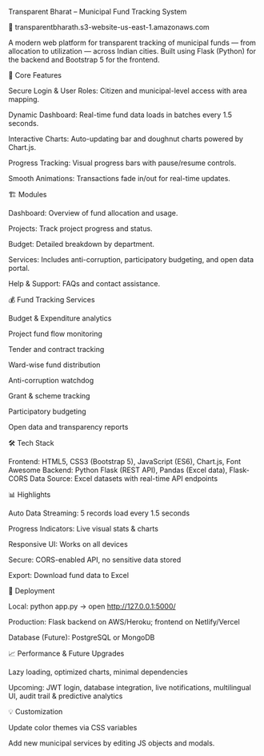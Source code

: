 Transparent Bharat – Municipal Fund Tracking System

🔗 transparentbharath.s3-website-us-east-1.amazonaws.com

A modern web platform for transparent tracking of municipal funds — from allocation to utilization — across Indian cities. Built using Flask (Python) for the backend and Bootstrap 5 for the frontend.

🚀 Core Features

Secure Login & User Roles: Citizen and municipal-level access with area mapping.

Dynamic Dashboard: Real-time fund data loads in batches every 1.5 seconds.

Interactive Charts: Auto-updating bar and doughnut charts powered by Chart.js.

Progress Tracking: Visual progress bars with pause/resume controls.

Smooth Animations: Transactions fade in/out for real-time updates.

🏗️ Modules

Dashboard: Overview of fund allocation and usage.

Projects: Track project progress and status.

Budget: Detailed breakdown by department.

Services: Includes anti-corruption, participatory budgeting, and open data portal.

Help & Support: FAQs and contact assistance.

💰 Fund Tracking Services

Budget & Expenditure analytics

Project fund flow monitoring

Tender and contract tracking

Ward-wise fund distribution

Anti-corruption watchdog

Grant & scheme tracking

Participatory budgeting

Open data and transparency reports

🛠 Tech Stack

Frontend: HTML5, CSS3 (Bootstrap 5), JavaScript (ES6), Chart.js, Font Awesome
Backend: Python Flask (REST API), Pandas (Excel data), Flask-CORS
Data Source: Excel datasets with real-time API endpoints

📊 Highlights

Auto Data Streaming: 5 records load every 1.5 seconds

Progress Indicators: Live visual stats & charts

Responsive UI: Works on all devices

Secure: CORS-enabled API, no sensitive data stored

Export: Download fund data to Excel

🧩 Deployment

Local: python app.py → open http://127.0.0.1:5000/

Production: Flask backend on AWS/Heroku; frontend on Netlify/Vercel

Database (Future): PostgreSQL or MongoDB

📈 Performance & Future Upgrades

Lazy loading, optimized charts, minimal dependencies

Upcoming: JWT login, database integration, live notifications, multilingual UI, audit trail & predictive analytics

💡 Customization

Update color themes via CSS variables

Add new municipal services by editing JS objects and modals.
